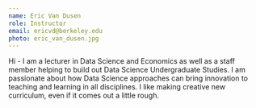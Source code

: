 ```yaml
---
name: Eric Van Dusen
role: Instructor
email: ericvd@berkeley.edu
photo: eric_van_dusen.jpg
---
```


Hi - I am a lecturer in Data Science and Economics as well as a staff member helping to build out Data Science Undergraduate Studies. I am passionate about how Data Science approaches can bring innovation to teaching and learning in all disciplines. I like making creative new curriculum, even if it comes out a little rough.
